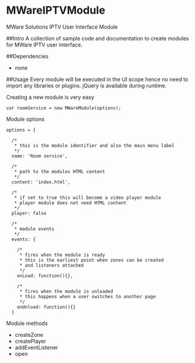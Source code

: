 # MWareIPTVModule
MWare Solutions IPTV User Interface Module

##Intro
A collection of sample code and documentation to create modules for MWare IPTV user interface.

##Dependencies
* none

##Usage
Every module will be executed in the UI scope hence no need to import any libraries or plugins. jQuery is available during runtime.

Creating a new module is very easy

    var roomService = new MWareModule(options);

Module options

    options = {
    
      /*
       * this is the module identifier and also the main menu label
       */
      name: 'Room service',
      
      /*
       * path to the modules HTML content 
       */
      content: 'index.html',
      
      /*
       * if set to true this will become a video player module
       * player module does not need HTML content
       */
      player: false
      
      /*
       * module events
       */
      events: {
      
        /*
         * fires when the module is ready
         * this is the earliest point when zones can be created
         * and listeners attached
         */
        onLoad: function(){},
        
        /*
         * fires when the module is unloaded
         * this happens when a user switches to another page
         */
        onUnload: function(){}
      }

Module methods

* createZone
* createPlayer
* addEventListener
* open
